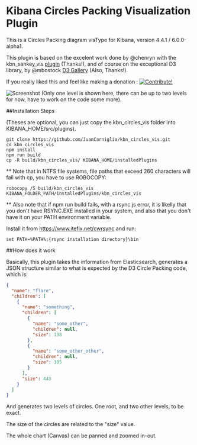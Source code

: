 # Kibana Circles Packing Visualization Plugin

This is a Circles Packing diagram visType for Kibana, version 4.4.1 / 6.0.0-alpha1.

This plugin is based on the excelent work done by @chenryn with the
kbn_sankey_vis [plugin](https://github.com/chenryn/kbn_sankey_vis) (Thanks!), and of course on the exceptional D3 library,
by @mbostock [D3 Gallery](https://github.com/mbostock/d3/wiki/Gallery) (Also, Thanks!).

If you really liked this and feel like making a donation : <a href="https://www.paypal.com/cgi-bin/webscr?cmd=_donations&business=juan.carniglia@gmail.com&lc=AR&item_name=JuanCarniglia&item_number=1000&currency_code=USD&bn=PP-DonationsBF:btn_donate_LG.gif:NonHosted">
<img src="https://www.paypalobjects.com/en_US/i/btn/btn_donate_LG.gif" border="0" alt="Contribute!" />
</a>

![Screenshot](kbn_circles_vis.png)
(Only one level is shown here, there can be up to two levels for now, have to work on the code some more).

##Installation Steps

(Theses are optional, you can just copy the kbn_circles_vis folder into
KIBANA_HOME/src/plugins).

```
git clone https://github.com/JuanCarniglia/kbn_circles_vis.git 
cd kbn_circles_vis
npm install
npm run build
cp -R build/kbn_circles_vis/ KIBANA_HOME/installedPlugins
```
** Note that in NTFS file systems, file paths that exceed 260 characters will fail with cp, you have to use ROBOCOPY:

```
robocopy /S build/kbn_circles_vis KIBANA_FOLDER_PATH/installedPlugins/kbn_circles_vis
```

** Also note that if npm run build fails, with a rsync.js error, it is likelly that you don't have RSYNC.EXE installed
in your system, and also that you don't have it on your PATH environment variable.

Install it from https://www.itefix.net/cwrsync and run:

```
set PATH=%PATH%;{rsync installation directory}\bin
```

##How does it work

Basically, this plugin takes the information from Elasticsearch, generates a JSON structure similar to
what is expected by the D3 Circle Packing code, which is:

```json
{
  "name": "flare",
  "children": [
    {
      "name": "something",
      "children": [
        {
          "name": "some_other",
          "children": null,
          "size": 138
        },
        {
          "name": "some_other_other",
          "children": null,
          "size": 305
        }
      ],
      "size": 443
    }
  ]
}
```
And generates two levels of circles. One root, and two other levels, to be exact.

The size of the circles are related to the "size" value.

The whole chart (Canvas) can be panned and zoomed in-out.
